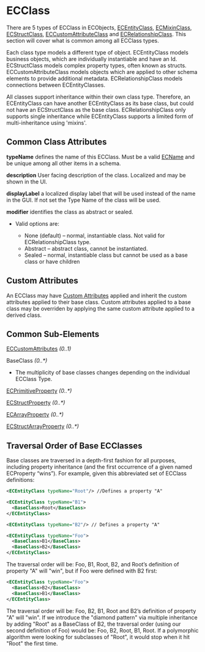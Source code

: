 # ECClass

There are 5 types of ECClass in ECObjects, [ECEntityClass](./ec-entity-class.md), [ECMixinClass](./ec-mixin-class.md), [ECStructClass](./ec-struct-class.md), [ECCustomAttributeClass](./ec-custom-attribute-class.md) and [ECRelationshipClass](./ec-relationship-class.md). This section will cover what is common among all ECClass types.

Each class type models a different type of object. ECEntityClass models business objects, which are individually instantiable and have an Id. ECStructClass models complex property types, often known as structs. ECCustomAttributeClass models objects which are applied to other schema elements to provide additional metadata. ECRelationshipClass models connections between ECEntityClasses.

All classes support inheritance within their own class type. Therefore, an ECEntityClass can have another ECEntityClass as its base class, but could not have an ECStructClass as the base class. ECRelationshipClass only supports single inheritance while ECEntityClass supports a limited form of multi-inheritance using 'mixins'.

## Common Class Attributes

**typeName** defines the name of this ECClass. Must be a valid [ECName](./ec-name.md) and be unique among all other items in a schema.

**description** User facing description of the class. Localized and may be shown in the UI.

**displayLabel** a localized display label that will be used instead of the name in the GUI. If not set the Type Name of the class will be used.

**modifier** identifies the class as abstract or sealed.

- Valid options are:

  - None (default) – normal, instantiable class. Not valid for ECRelationshipClass type.
  - Abstract – abstract class, cannot be instantiated.
  - Sealed – normal, instantiable class but cannot be used as a base class or have children

## Custom Attributes

An ECClass may have [Custom Attributes](./ec-custom-attributes.md) applied and inherit the custom attributes applied to their base class. Custom attributes applied to a base class may be overriden by applying the same custom attribute applied to a derived class.

## Common Sub-Elements

[ECCustomAttributes](./ec-custom-attributes.md) _(0..1)_

BaseClass _(0..\*)_

- The multiplicity of base classes changes depending on the individual ECClass Type.

[ECPrimitiveProperty](./ec-property.md#ecprimitiveproperty) _(0..\*)_

[ECStructProperty](./ec-property.md#ecstructproperty) _(0..\*)_

[ECArrayProperty](./ec-property.md#ecprimitivearrayproperty) _(0..\*)_

[ECStructArrayProperty](./ec-property.md#ecstructarrayproperty) _(0..\*)_

## Traversal Order of Base ECClasses

Base classes are traversed in a depth-first fashion for all purposes, including property inheritance (and the first occurrence of a given named ECProperty “wins”). For example, given this abbreviated set of ECClass definitions:

```xml
<ECEntityClass typeName="Root"/> //Defines a property "A"

<ECEntityClass typeName="B1">
  <BaseClass>Root</BaseClass>
</ECEntityClass>

<ECEntityClass typeName="B2"/> // Defines a property "A"

<ECEntityClass typeName="Foo">
  <BaseClass>B1</BaseClass>
  <BaseClass>B2</BaseClass>
</ECEntityClass>
```

The traversal order will be: Foo, B1, Root, B2, and Root’s definition of property "A" will "win", but if Foo were defined with B2 first:

```xml
<ECEntityClass typeName="Foo">
  <BaseClass>B2</BaseClass>
  <BaseClass>B1</BaseClass>
</ECEntityClass>
```

The traversal order will be: Foo, B2, B1, Root and B2’s definition of property "A" will "win". If we introduce the "diamond pattern" via multiple inheritance by adding "Root" as a BaseClass of B2, the traversal order (using our second definition of Foo) would be: Foo, B2, Root, B1, Root. If a polymorphic algorithm were looking for subclasses of "Root", it would stop when it hit "Root" the first time.
